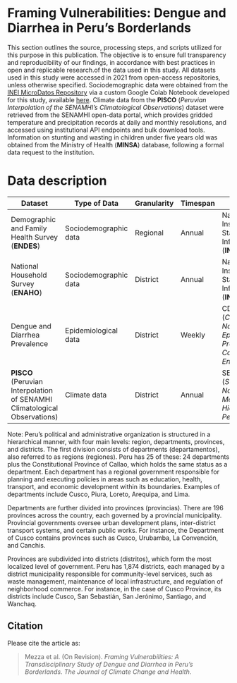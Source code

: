 # Framing Vulnerabilities: Dengue and Diarrhea in Peru’s Borderlands

This section outlines the source, processing steps, and scripts utilized for this purpose in this publication. The objective is to ensure full transparency and reproducibility of our findings, in accordance with best practices in open and replicable research.of the data used in this study. All datasets used in this study were accessed in 2021 from open-access repositories, unless otherwise specified. Sociodemographic data were obtained from the [INEI MicroDatos Repository](https://proyectos.inei.gob.pe/microdatos) via a custom Google Colab Notebook developed for this study, available [here](https://colab.research.google.com/drive/1X1AGu06S61092Y90uFJC4ArW3Mvn071i?usp=sharing). Climate data from the **PISCO** (*Peruvian Interpolation of the SENAMHI’s Climatological Observations*) dataset were retrieved from the SENAMHI open-data portal, which provides gridded temperature and precipitation records at daily and monthly resolutions, and accessed using institutional API endpoints and bulk download tools. Information on stunting and wasting in children under five years old was obtained from the Ministry of Health (**MINSA**) database, following a formal data request to the institution. 

# Data description 

| Dataset                                                   | Type of Data          | Granularity | Timespan | Source                                                                 |
|-----------------------------------------------------------|-----------------------|-------------|----------|------------------------------------------------------------------------|
| Demographic and Family Health Survey (**ENDES**)          | Sociodemographic data | Regional    | Annual   | National Institute of Statistics and Informatics (**INEI**)           |
| National Household Survey (**ENAHO**)                     | Sociodemographic data | District    | Annual   | National Institute of Statistics and Informatics (**INEI**)           |
| Dengue and Diarrhea Prevalence                            | Epidemiological data  | District    | Weekly   | CDC Peru (*Centro Nacional de Epidemiología, Prevención y Control de Enfermedades*) |
| **PISCO** (Peruvian Interpolation of SENAMHI Climatological Observations) | Climate data         | District    | Annual   | SENAMHI (*Servicio Nacional de Meteorología e Hidrología del Perú*)   |

Note: Peru’s political and administrative organization is structured in a hierarchical manner, with four main levels: region, departments, provinces, and districts. The first division consists of departments (departamentos), also referred to as regions (regiones). Peru has 25 of these: 24 departments plus the Constitutional Province of Callao, which holds the same status as a department. Each department has a regional government responsible for planning and executing policies in areas such as education, health, transport, and economic development within its boundaries. Examples of departments include Cusco, Piura, Loreto, Arequipa, and Lima.

Departments are further divided into provinces (provincias). There are 196 provinces across the country, each governed by a provincial municipality. Provincial governments oversee urban development plans, inter-district transport systems, and certain public works. For instance, the Department of Cusco contains provinces such as Cusco, Urubamba, La Convención, and Canchis.

Provinces are subdivided into districts (distritos), which form the most localized level of government. Peru has 1,874 districts, each managed by a district municipality responsible for community-level services, such as waste management, maintenance of local infrastructure, and regulation of neighborhood commerce. For instance, in the case of Cusco Province, its districts include Cusco, San Sebastián, San Jerónimo, Santiago, and Wanchaq.

## Citation

Please cite the article as:
> Mezza et al. (On Revision). *Framing Vulnerabilities: A Transdisciplinary Study of Dengue and Diarrhea in Peru’s Borderlands*. _The Journal of Climate Change and Health_.

